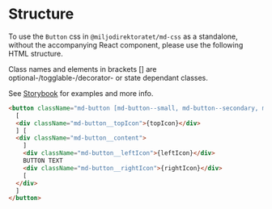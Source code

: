 # Structure

To use the `Button` css in `@miljodirektoratet/md-css` as a standalone, without the accompanying React component, please use the following HTML structure.

Class names and elements in brackets [] are optional-/togglable-/decorator- or state dependant classes.

See [Storybook](https://miljodir.github.io/md-components) for examples and more info.

```html
<button className="md-button [md-button--small, md-button--secondary, md-button--tertiary, md-button--danger, md-button--column]">
  [
  <div className="md-button__topIcon">{topIcon}</div>
  ] [
  <div className="md-button__content">
    ]
    <div className="md-button__leftIcon">{leftIcon}</div>
    BUTTON TEXT
    <div className="md-button__rightIcon">{rightIcon}</div>
    [
  </div>
  ]
</button>
```
